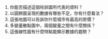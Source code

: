 1. 你能否描述這個柱狀圖所代表的資料？
2. 以圓餅圖呈現的數據有哪些不足，你有什麼看法？
3. 這張地圖可以告訴你什麼城市有最高的房價？
4. 多變量散點圖中，兩個變量之間有什麼關係？
5. 這張線性圖有什麼特點能顯示數據的趨勢？